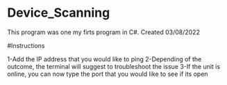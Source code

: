 # Device_Scanning

This program was one my firts program in C#. Created 03/08/2022 

#Instructions

1-Add the IP address that you would like to ping
2-Depending of the outcome, the terminal will suggest to troubleshoot the issue
3-If the unit is online, you can now type the port that you would like to see if its open


